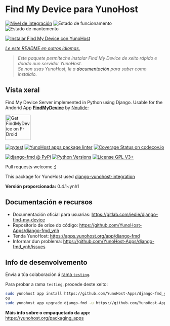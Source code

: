 <!--
NOTA: Este README foi creado automáticamente por <https://github.com/YunoHost/apps/tree/master/tools/readme_generator>
NON debe editarse manualmente.
-->

# Find My Device para YunoHost

[![Nivel de integración](https://dash.yunohost.org/integration/django-fmd.svg)](https://ci-apps.yunohost.org/ci/apps/django-fmd/) ![Estado de funcionamento](https://ci-apps.yunohost.org/ci/badges/django-fmd.status.svg) ![Estado de mantemento](https://ci-apps.yunohost.org/ci/badges/django-fmd.maintain.svg)

[![Instalar Find My Device con YunoHost](https://install-app.yunohost.org/install-with-yunohost.svg)](https://install-app.yunohost.org/?app=django-fmd)

*[Le este README en outros idiomas.](./ALL_README.md)*

> *Este paquete permíteche instalar Find My Device de xeito rápido e doado nun servidor YunoHost.*  
> *Se non usas YunoHost, le a [documentación](https://yunohost.org/install) para saber como instalalo.*

## Vista xeral

Find My Device Server implemented in Python using Django.
Usable for the Andorid App [**FindMyDevice**](https://gitlab.com/Nulide/findmydevice/) by [Nnulide](https://nulide.de/):

[<img src="https://fdroid.gitlab.io/artwork/badge/get-it-on.png" alt="Get FindMyDevice on F-Droid" height="80">](https://f-droid.org/packages/de.nulide.findmydevice/)

[![pytest](https://github.com/YunoHost-Apps/django-fmd_ynh/actions/workflows/pytest.yml/badge.svg?branch=master)](https://github.com/YunoHost-Apps/django-fmd_ynh/actions/workflows/pytest.yml) [![YunoHost apps package linter](https://github.com/YunoHost-Apps/django-fmd_ynh/actions/workflows/package_linter.yml/badge.svg)](https://github.com/YunoHost-Apps/django-fmd_ynh/actions/workflows/package_linter.yml) [![Coverage Status on codecov.io](https://codecov.io/gh/YunoHost-Apps/django-fmd_ynh/branch/master/graph/badge.svg)](https://codecov.io/gh/YunoHost-Apps/django-fmd_ynh)

[![django-fmd @ PyPi](https://img.shields.io/pypi/v/django-fmd?label=django-fmd%20%40%20PyPi)](https://pypi.org/project/django-fmd/)
[![Python Versions](https://img.shields.io/pypi/pyversions/django-fmd)](https://gitlab.com/jedie/django-find-my-device/-/blob/main/pyproject.toml)
[![License GPL V3+](https://img.shields.io/pypi/l/django-fmd)](https://gitlab.com/jedie/django-find-my-device/-/blob/main/LICENSE)

Pull requests welcome ;)

This package for YunoHost used [django-yunohost-integration](https://github.com/YunoHost-Apps/django_yunohost_integration)


**Versión proporcionada:** 0.4.1~ynh1
## Documentación e recursos

- Documentación oficial para usuarias: <https://gitlab.com/jedie/django-find-my-device>
- Repositorio de orixe do código: <https://github.com/YunoHost-Apps/django-fmd_ynh>
- Tenda YunoHost: <https://apps.yunohost.org/app/django-fmd>
- Informar dun problema: <https://github.com/YunoHost-Apps/django-fmd_ynh/issues>

## Info de desenvolvemento

Envía a túa colaboración á [rama `testing`](https://github.com/YunoHost-Apps/django-fmd_ynh/tree/testing).

Para probar a rama `testing`, procede deste xeito:

```bash
sudo yunohost app install https://github.com/YunoHost-Apps/django-fmd_ynh/tree/testing --debug
ou
sudo yunohost app upgrade django-fmd -u https://github.com/YunoHost-Apps/django-fmd_ynh/tree/testing --debug
```

**Máis info sobre o empaquetado da app:** <https://yunohost.org/packaging_apps>
